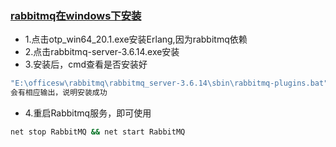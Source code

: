 ### [rabbitmq在windows下安装](https://www.cnblogs.com/dqcer/p/9358811.html)

* 1.点击otp_win64_20.1.exe安装Erlang,因为rabbitmq依赖
* 2.点击rabbitmq-server-3.6.14.exe安装
* 3.安装后，cmd查看是否安装好
```cmd
"E:\officesw\rabbitmq\rabbitmq_server-3.6.14\sbin\rabbitmq-plugins.bat" enable rabbitmq_management
会有相应输出，说明安装成功
```
* 4.重启Rabbitmq服务，即可使用
```cmd
net stop RabbitMQ && net start RabbitMQ
```
